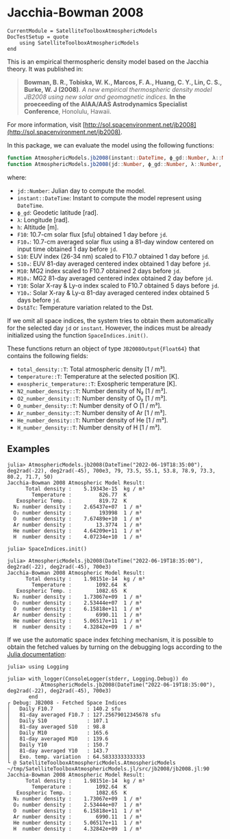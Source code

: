 Jacchia-Bowman 2008
===================

```@meta
CurrentModule = SatelliteToolboxAtmosphericModels
DocTestSetup = quote
    using SatelliteToolboxAtmosphericModels
end
```

This is an empirical thermospheric density model based on the Jacchia theory. It was
published in:

> **Bowman, B. R., Tobiska, W. K., Marcos, F. A., Huang, C. Y., Lin, C. S., Burke, W. J
> (2008)**. *A new empirical thermospheric density model JB2008 using new solar and
> geomagnetic indices.* **In the proeceeding of the AIAA/AAS Astrodynamics Specialist
> Conference**, Honolulu, Hawaii.

For more information, visit
[http://sol.spacenvironment.net/jb2008](http://sol.spacenvironment.net/jb2008).

In this package, we can evaluate the model using the following functions:

```julia
function AtmosphericModels.jb2008(instant::DateTime, ϕ_gd::Number, λ::Number, h::Number[, F10::Number, F10ₐ::Number, S10::Number, S10ₐ::Number, M10::Number, M10ₐ::Number, Y10::Number, Y10ₐ::Number, DstΔTc::Number]) -> JB2008Output{Float64}
function AtmosphericModels.jb2008(jd::Number, ϕ_gd::Number, λ::Number, h::Number[, F10::Number, F10ₐ::Number, S10::Number, S10ₐ::Number, M10::Number, M10ₐ::Number, Y10::Number, Y10ₐ::Number, DstΔTc::Number]) -> JB2008Output{Float64}
```

where:

- `jd::Number`: Julian day to compute the model.
- `instant::DateTime`: Instant to compute the model represent using `DateTime`.
- `ϕ_gd`: Geodetic latitude [rad].
- `λ`: Longitude [rad].
- `h`: Altitude [m].
- `F10`: 10.7-cm solar flux [sfu] obtained 1 day before `jd`.
- `F10ₐ`: 10.7-cm averaged solar flux using a 81-day window centered on input time obtained
    1 day before `jd`.
- `S10`: EUV index (26-34 nm) scaled to F10.7 obtained 1 day before `jd`.
- `S10ₐ`: EUV 81-day averaged centered index obtained 1 day before `jd`.
- `M10`: MG2 index scaled to F10.7 obtained 2 days before `jd`.
- `M10ₐ`: MG2 81-day averaged centered index obtained 2 day before `jd`.
- `Y10`: Solar X-ray & Ly-α index scaled to F10.7 obtained 5 days before `jd`.
- `Y10ₐ`: Solar X-ray & Ly-α 81-day averaged centered index obtained 5 days before `jd`.
- `DstΔTc`: Temperature variation related to the Dst.

If we omit all space indices, the system tries to obtain them automatically for the selected
day `jd` or `instant`. However, the indices must be already initialized using the function
`SpaceIndices.init()`.

These functions return an object of type `JB2008Output{Float64}` that contains the
following fields:

- `total_density::T`: Total atmospheric density [1 / m³].
- `temperature::T`: Temperature at the selected position [K].
- `exospheric_temperature::T`: Exospheric temperature [K].
- `N2_number_density::T`: Number density of N₂ [1 / m³].
- `O2_number_density::T`: Number density of O₂ [1 / m³].
- `O_number_density::T`: Number density of O [1 / m³].
- `Ar_number_density::T`: Number density of Ar [1 / m³].
- `He_number_density::T`: Number density of He [1 / m³].
- `H_number_density::T`: Number density of H [1 / m³].

## Examples

```jldoctest
julia> AtmosphericModels.jb2008(DateTime("2022-06-19T18:35:00"), deg2rad(-22), deg2rad(-45), 700e3, 79, 73.5, 55.1, 53.8, 78.9, 73.3, 80.2, 71.7, 50)
Jacchia-Bowman 2008 Atmospheric Model Result:
      Total density :    5.19343e-15  kg / m³
        Temperature :         826.77  K
   Exospheric Temp. :         819.72  K
  N₂ number density :    2.65437e+07  1 / m³
  O₂ number density :         193998  1 / m³
  O  number density :    7.67489e+10  1 / m³
  Ar number density :        13.3774  1 / m³
  He number density :    4.64209e+11  1 / m³
  H  number density :    4.07234e+10  1 / m³
```

```julia-repl
julia> SpaceIndices.init()

julia> AtmosphericModels.jb2008(DateTime("2022-06-19T18:35:00"), deg2rad(-22), deg2rad(-45), 700e3)
Jacchia-Bowman 2008 Atmospheric Model Result:
      Total density :    1.98151e-14  kg / m³
        Temperature :        1092.64  K
   Exospheric Temp. :        1082.65  K
  N₂ number density :    1.73067e+09  1 / m³
  O₂ number density :    2.53444e+07  1 / m³
  O  number density :    6.15818e+11  1 / m³
  Ar number density :        6990.11  1 / m³
  He number density :    5.06517e+11  1 / m³
  H  number density :    4.32842e+09  1 / m³
```

If we use the automatic space index fetching mechanism, it is possible to obtain the fetched
values by turning on the debugging logs according to the [Julia
documentation](https://docs.julialang.org/en/v1/stdlib/Logging/):

```julia-repl
julia> using Logging

julia> with_logger(ConsoleLogger(stderr, Logging.Debug)) do
           AtmosphericModels.jb2008(DateTime("2022-06-19T18:35:00"), deg2rad(-22), deg2rad(-45), 700e3)
       end
┌ Debug: JB2008 - Fetched Space Indices
│   Daily F10.7           : 140.2 sfu
│   81-day averaged F10.7 : 127.25679012345678 sfu
│   Daily S10             : 107.1
│   81-day averaged S10   : 98.8
│   Daily M10             : 165.6
│   81-day averaged M10   : 139.6
│   Daily Y10             : 150.7
│   81-day averaged Y10   : 143.7
│   Exo. temp. variation  : 64.58333333333333
└ @ SatelliteToolboxAtmosphericModels.AtmosphericModels ~/tmp/SatelliteToolboxAtmosphericModels.jl/src/jb2008/jb2008.jl:90
Jacchia-Bowman 2008 Atmospheric Model Result:
      Total density :    1.98151e-14  kg / m³
        Temperature :        1092.64  K
   Exospheric Temp. :        1082.65  K
  N₂ number density :    1.73067e+09  1 / m³
  O₂ number density :    2.53444e+07  1 / m³
  O  number density :    6.15818e+11  1 / m³
  Ar number density :        6990.11  1 / m³
  He number density :    5.06517e+11  1 / m³
  H  number density :    4.32842e+09  1 / m³
```

